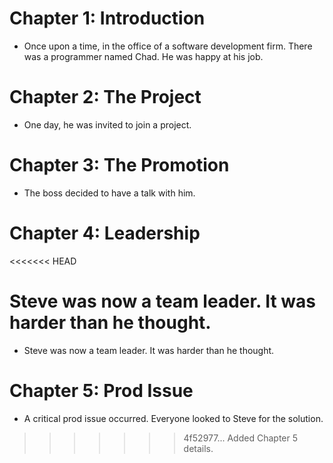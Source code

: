 # Chapter 1: Introduction
- Once upon a time, in the office of a software development firm. There was a programmer named Chad. He was happy at his job.

# Chapter 2: The Project
- One day, he was invited to join a project.

# Chapter 3: The Promotion
- The boss decided to have a talk with him.

# Chapter 4: Leadership
<<<<<<< HEAD

Steve was now a team leader. It was harder than he thought.
=======
- Steve was now a team leader. It was harder than he thought.

# Chapter 5: Prod Issue
- A critical prod issue occurred. Everyone looked to Steve for the solution.
>>>>>>> 4f52977... Added Chapter 5 details.
